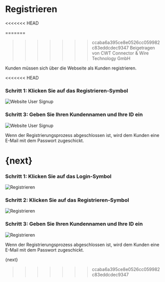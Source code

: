 # Registrieren
<<<<<<< HEAD

=======
>>>>>>> ccaba6a395ce8e0526cc059982c83eddcdec9347
<span class="text-muted contributed-by">Beigetragen von CWT Connector & Wire Technology GmbH</span>

Kunden müssen sich über die Webseite als Kunden registrieren.

<<<<<<< HEAD
### Schritt 1: Klicken Sie auf das Registrieren-Symbol

<img class="screenshot" alt="Website User Signup" src="/docs/assets/img/website/website-login.png">

### Schritt 3: Geben Sie Ihren Kundennamen und Ihre ID ein

<img class="screenshot" alt="Website User Signup" src="/docs/assets/img/website/website-signup-details.png">

Wenn der Registrierungsprozess abgeschlossen ist, wird dem Kunden eine E-Mail mit dem Passwort zugeschickt.

{next}
=======
### Schritt 1: Klicken Sie auf das Login-Symbol

![Registrieren]({{docs_base_url}}/assets/old_images/erpnext/customer-portal-sign-up-1.png)

### Schritt 2: Klicken Sie auf das Registrieren-Symbol

![Registrieren]({{docs_base_url}}/assets/old_images/erpnext/customer-portal-sign-up-2.png)

### Schritt 3: Geben Sie Ihren Kundennamen und Ihre ID ein

![Registrieren]({{docs_base_url}}/assets/old_images/erpnext/customer-portal-sign-up-3.png)

Wenn der Registrierungsprozess abgeschlossen ist, wird dem Kunden eine E-Mail mit dem Passwort zugeschickt.

{next}
>>>>>>> ccaba6a395ce8e0526cc059982c83eddcdec9347
